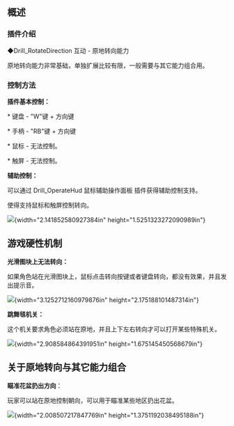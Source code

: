 ## 概述

### 插件介绍

◆Drill_RotateDirection 互动 - 原地转向能力

原地转向能力非常基础，单独扩展比较有限，一般需要与其它能力组合用。

### 控制方法

**插件基本控制：**

\* 键盘 - \"W\"键 + 方向键

\* 手柄 - \"RB\"键 + 方向键

\* 鼠标 - 无法控制。

\* 触屏 - 无法控制。

**辅助控制：**

可以通过 Drill_OperateHud 鼠标辅助操作面板 插件获得辅助控制支持。

使得支持鼠标和触屏控制转向。

![](media/image1.png){width="2.141852580927384in"
height="1.5251323272090989in"}

## 游戏硬性机制

**光滑图块上无法转向：**

如果角色站在光滑图块上，鼠标点击转向按键或者键盘转向，都没有效果，并且发出提示音。

![](media/image2.png){width="3.1252712160979876in"
height="2.175188101487314in"}

**跳舞毯机关：**

这个机关要求角色必须站在原地，并且上下左右转向才可以打开某些特殊机关。

![](media/image3.png){width="2.908584864391951in"
height="1.675145450568679in"}

## 关于原地转向与其它能力组合

**瞄准花盆扔出方向**：

玩家可以站在原地控制朝向，可以用于瞄准某些地区扔出花盆。

![](media/image4.png){width="2.008507217847769in"
height="1.3751192038495188in"}
